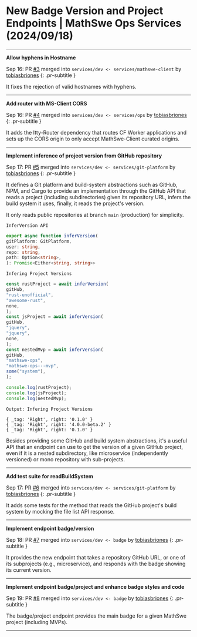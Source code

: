 <!-- Copyright (c) 2024 Tobias Briones. All rights reserved. -->
<!-- SPDX-License-Identifier: CC-BY-4.0 -->
<!-- This file is part of https://github.com/tobiasbriones/blog -->

# New Badge Version and Project Endpoints | MathSwe Ops Services (2024/09/18)

---

**Allow hyphens in Hostname**

Sep 16: PR [#3](https://github.com/mathswe-ops/services/pull/3) merged into `services/dev <- services/mathswe-client` by [tobiasbriones](https://github.com/tobiasbriones)
{: .pr-subtitle }

It fixes the rejection of valid hostnames with hyphens.

---

**Add router with MS-Client CORS**

Sep 16: PR [#4](https://github.com/mathswe-ops/services/pull/4) merged into `services/dev <- services/ops` by [tobiasbriones](https://github.com/tobiasbriones)
{: .pr-subtitle }

It adds the Itty-Router dependency that routes CF Worker applications and sets
up the CORS origin to only accept MathSwe-Client curated origins.


---

**Implement inference of project version from GitHub repository**

Sep 17: PR [#5](https://github.com/mathswe-ops/services/pull/5) merged into `services/dev <- services/git-platform` by [tobiasbriones](https://github.com/tobiasbriones)
{: .pr-subtitle }

It defines a Git platform and build-system abstractions such as GitHub, NPM, and
Cargo to provide an implementation through the GitHub API that reads a project
(including subdirectories) given its repository URL, infers the build system it
uses, finally, it reads the project's version.

It only reads public repositories at branch `main` (production) for simplicity.

`InferVersion API`

```ts
export async function inferVersion(
gitPlatform: GitPlatform,
user: string,
repo: string,
path: Option<string>,
): Promise<Either<string, string>>
```

`Infering Project Versions`

```ts
const rustProject = await inferVersion(
gitHub,
"rust-unofficial",
"awesome-rust",
none,
);
const jsProject = await inferVersion(
gitHub,
"jquery",
"jquery",
none,
);
const nestedMvp = await inferVersion(
gitHub,
"mathswe-ops",
"mathswe-ops---mvp",
some("system"),
);

console.log(rustProject);
console.log(jsProject);
console.log(nestedMvp);
```

`Output: Infering Project Versions`

```
{ _tag: 'Right', right: '0.1.0' }
{ _tag: 'Right', right: '4.0.0-beta.2' }
{ _tag: 'Right', right: '0.1.0' }
```

Besides providing some GitHub and build system abstractions, it's a useful API
that an endpoint can use to get the version of a given GitHub project, even if
it is a nested subdirectory, like microservice (independently versioned) or mono
repository with sub-projects.


---

**Add test suite for readBuildSystem**

Sep 17: PR [#6](https://github.com/mathswe-ops/services/pull/6) merged into `services/dev <- services/git-platform` by [tobiasbriones](https://github.com/tobiasbriones)
{: .pr-subtitle }

It adds some tests for the method that reads the GitHub project's build system
by mocking the file list API response.


---

**Implement endpoint badge/version**

Sep 18: PR [#7](https://github.com/mathswe-ops/services/pull/7) merged into `services/dev <- badge` by [tobiasbriones](https://github.com/tobiasbriones)
{: .pr-subtitle }

It provides the new endpoint that takes a repository GitHub URL, or one of its
subprojects (e.g., microservice), and responds with the badge showing its
current version.


---

**Implement endpoint badge/project and enhance badge styles and code**

Sep 19: PR [#8](https://github.com/mathswe-ops/services/pull/8) merged into `services/dev <- badge` by [tobiasbriones](https://github.com/tobiasbriones)
{: .pr-subtitle }

The badge/project endpoint provides the main badge for a given MathSwe project
(including MVPs).

---

